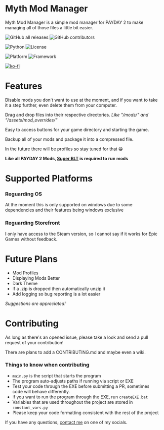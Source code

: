# Myth Mod Manager

Myth Mod Manager is a simple mod manager for PAYDAY 2 to make managing all of those files a little bit easier.

![GitHub all releases](https://img.shields.io/github/downloads/Wolfmyths/Myth-Mod-Manager/total)
![GitHub contributors](https://img.shields.io/github/contributors/Wolfmyths/Myth-Mod-Manager)

![Python](https://img.shields.io/badge/Python-3.11-blue)
![License](https://img.shields.io/badge/License-MIT-blue)

![Platform](https://img.shields.io/badge/OS-Windows-blue)
![Framework](https://img.shields.io/badge/Framework-PySide6-green)

[![ko-fi](https://ko-fi.com/img/githubbutton_sm.svg)](https://ko-fi.com/C0C4MJZS9)

# Features

Disable mods you don't want to use at the moment, 
and if you want to take it a step further, 
even delete them from your computer.

Drag and drop files into their respective directories. *Like "/mods/" and "/assets/mod_overrides/"*

Easy to access buttons for your game directory and starting the game.

Backup all of your mods and package it into a compressed file.

In the future there will be profiles so stay tuned for that 😁

**Like all PAYDAY 2 Mods, [Super BLT](https://superblt.znix.xyz/) is required to run mods**

# Supported Platforms

### Reguarding OS

At the moment this is only supported on windows due to some dependencies
and their features being windows exclusive

### Reguarding Storefront

I only have access to the Steam version,
so I cannot say if it works for Epic Games
without feedback.

# Future Plans

+ Mod Profiles
+ Displaying Mods Better
+ Dark Theme
+ If a .zip is dropped then automatically unzip it
+ Add logging so bug reporting is a lot easier

*Suggestions are appreciated!*

# Contributing

As long as there's an opened issue, please take a look and send a pull request of your contribution!

There are plans to add a CONTRIBUTING.md and maybe even a wiki.

### Things to know when contributing

+ `main.py` is the script that starts the program
+ The program auto-adjusts paths if running via script or EXE
+ Test your code through the EXE before submitting a PR, sometimes code will behave differently.
+ If you want to run the program through the EXE, run `createEXE.bat`
+ Variables that are used throughout the project are stored in `constant_vars.py`
+ Please keep your code formatting consistent with the rest of the project

If you have any questions, [contact me](https://github.com/Wolfmyths) on one of my socials.